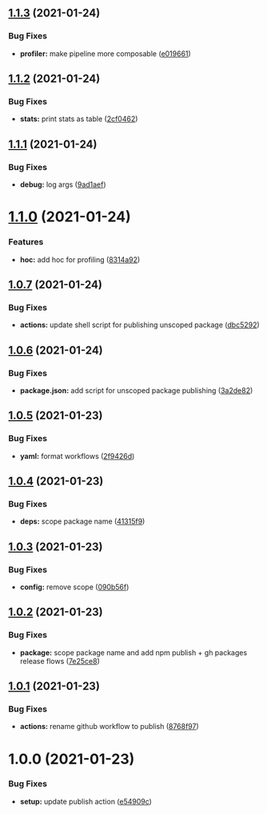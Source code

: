 ## [1.1.3](https://github.com/dankreiger/react-profiler-table/compare/v1.1.2...v1.1.3) (2021-01-24)


### Bug Fixes

* **profiler:** make pipeline more composable ([e019661](https://github.com/dankreiger/react-profiler-table/commit/e019661f66a69e1f8c0c539e3ea6d23e20f5b766))

## [1.1.2](https://github.com/dankreiger/react-profiler-table/compare/v1.1.1...v1.1.2) (2021-01-24)


### Bug Fixes

* **stats:** print stats as table ([2cf0462](https://github.com/dankreiger/react-profiler-table/commit/2cf04621c9bd9bdeb0428719907eff640135a110))

## [1.1.1](https://github.com/dankreiger/react-profiler-table/compare/v1.1.0...v1.1.1) (2021-01-24)


### Bug Fixes

* **debug:** log args ([9ad1aef](https://github.com/dankreiger/react-profiler-table/commit/9ad1aeff2550f59cbc08b911f294a73d51a64c5b))

# [1.1.0](https://github.com/dankreiger/react-profiler-table/compare/v1.0.7...v1.1.0) (2021-01-24)


### Features

* **hoc:** add hoc for profiling ([8314a92](https://github.com/dankreiger/react-profiler-table/commit/8314a92e2c7cc0d290f063dca58ec714804561e1))

## [1.0.7](https://github.com/dankreiger/react-profiler-table/compare/v1.0.6...v1.0.7) (2021-01-24)


### Bug Fixes

* **actions:** update shell script for publishing unscoped package ([dbc5292](https://github.com/dankreiger/react-profiler-table/commit/dbc5292bb28bae7d3f0193a2e0a2ea41413cbecf))

## [1.0.6](https://github.com/dankreiger/react-profiler-table/compare/v1.0.5...v1.0.6) (2021-01-24)


### Bug Fixes

* **package.json:** add script for unscoped package publishing ([3a2de82](https://github.com/dankreiger/react-profiler-table/commit/3a2de82f36f63d9fa4b688dad4bbb55a699e7cf2))

## [1.0.5](https://github.com/dankreiger/react-profiler-table/compare/v1.0.4...v1.0.5) (2021-01-23)


### Bug Fixes

* **yaml:** format workflows ([2f9426d](https://github.com/dankreiger/react-profiler-table/commit/2f9426d5e7673e879b9f9713cec8d4408b5d418a))

## [1.0.4](https://github.com/dankreiger/react-profiler-table/compare/v1.0.3...v1.0.4) (2021-01-23)


### Bug Fixes

* **deps:** scope package name ([41315f9](https://github.com/dankreiger/react-profiler-table/commit/41315f940fce7eb69a1a1d1b2391f98eeae2ff05))

## [1.0.3](https://github.com/dankreiger/react-profiler-table/compare/v1.0.2...v1.0.3) (2021-01-23)


### Bug Fixes

* **config:** remove scope ([090b56f](https://github.com/dankreiger/react-profiler-table/commit/090b56fff98342dd50ad0d1e9dcc5f35e8d47284))

## [1.0.2](https://github.com/dankreiger/react-profiler-table/compare/v1.0.1...v1.0.2) (2021-01-23)


### Bug Fixes

* **package:** scope package name and add npm publish + gh packages release flows ([7e25ce8](https://github.com/dankreiger/react-profiler-table/commit/7e25ce8fbdf498c0526ef9a036785536734b71b6))

## [1.0.1](https://github.com/dankreiger/react-profiler-table/compare/v1.0.0...v1.0.1) (2021-01-23)


### Bug Fixes

* **actions:** rename github workflow to publish ([8768f97](https://github.com/dankreiger/react-profiler-table/commit/8768f974429204c5fc347b3579d3b642e2fdfcd5))

# 1.0.0 (2021-01-23)


### Bug Fixes

* **setup:** update publish action ([e54909c](https://github.com/dankreiger/react-profiler-table/commit/e54909cc877625fe33d1bac65162b0de1321384d))
